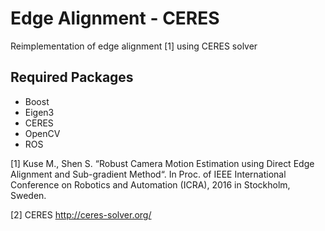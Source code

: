 # Edge Alignment - CERES

Reimplementation of edge alignment [1] using CERES solver

## Required Packages
- Boost
- Eigen3
- CERES
- OpenCV
- ROS

[1] Kuse M., Shen S. “Robust Camera Motion Estimation using Direct Edge Alignment and Sub-gradient Method“. In Proc. of IEEE International Conference on Robotics and Automation (ICRA), 2016 in Stockholm, Sweden.

[2] CERES http://ceres-solver.org/
